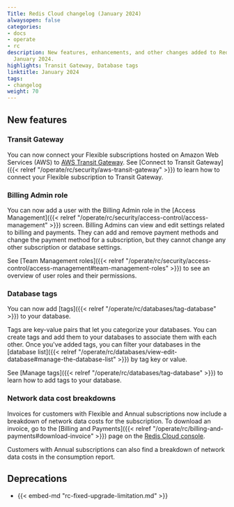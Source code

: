 ```yaml
---
Title: Redis Cloud changelog (January 2024)
alwaysopen: false
categories:
- docs
- operate
- rc
description: New features, enhancements, and other changes added to Redis Cloud during
  January 2024.
highlights: Transit Gateway, Database tags
linktitle: January 2024
tags:
- changelog
weight: 70
---
```


## New features

### Transit Gateway 

You can now connect your Flexible subscriptions hosted on Amazon Web Services (AWS) to [AWS Transit Gateway](https://docs.aws.amazon.com/vpc/latest/tgw/how-transit-gateways-work.html). See [Connect to Transit Gateway]({{< relref "/operate/rc/security/aws-transit-gateway" >}}) to learn how to connect your Flexible subscription to Transit Gateway.

### Billing Admin role

You can now add a user with the Billing Admin role in the [Access Management]({{< relref "/operate/rc/security/access-control/access-management" >}}) screen. Billing Admins can view and edit settings related to billing and payments. They can add and remove payment methods and change the payment method for a subscription, but they cannot change any other subscription or database settings.

See [Team Management roles]({{< relref "/operate/rc/security/access-control/access-management#team-management-roles" >}}) to see an overview of user roles and their permissions.

### Database tags

You can now add [tags]({{< relref "/operate/rc/databases/tag-database" >}}) to your database.

Tags are key-value pairs that let you categorize your databases. You can create tags and add them to your databases to associate them with each other. Once you've added tags, you can filter your databases in the [database list]({{< relref "/operate/rc/databases/view-edit-database#manage-the-database-list" >}}) by tag key or value. 

See [Manage tags]({{< relref "/operate/rc/databases/tag-database" >}}) to learn how to add tags to your database.

### Network data cost breakdowns

Invoices for customers with Flexible and Annual subscriptions now include a breakdown of network data costs for the subscription. To download an invoice, go to the [Billing and Payments]({{< relref "/operate/rc/billing-and-payments#download-invoice" >}}) page on the [Redis Cloud console](https://cloud.redis.io/).

Customers with Annual subscriptions can also find a breakdown of network data costs in the consumption report.

## Deprecations

- {{< embed-md "rc-fixed-upgrade-limitation.md" >}}
